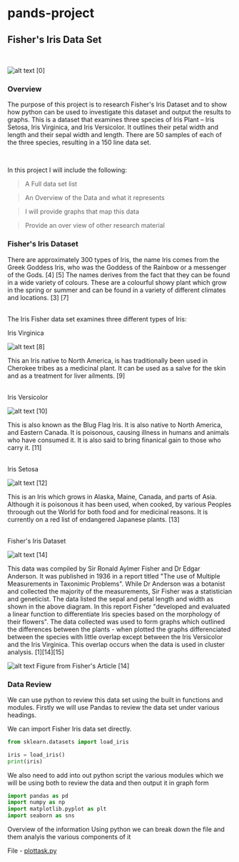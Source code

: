 # pands-project

## Fisher's Iris Data Set

<br/>

![alt text](https://github.com/VCurry20/pands-project/blob/main/johnMuirlaw.1.jpg)
[0]
<br/>

### Overview
The purpose of this project is to research Fisher's Iris Dataset and to show how python can be used to investigate this dataset and output the results to graphs.
This is a dataset that examines three species of Iris Plant – Iris Setosa, Iris Virginica, and Iris Versicolor. It outlines their petal width and length and their sepal width and length. There are 50 samples of each of the three species, resulting in a 150 line data set.

<br/>

In this project I will include the following:

> A Full data set list

> An Overview of the Data and what it represents

> I will provide graphs that map this data

> Provide an over view of other research material 


### Fisher's Iris Dataset 
There are approximately 300 types of Iris, the name Iris comes from the Greek Goddess Iris, who was the Goddess of the Rainbow or a messenger of the Gods.  [4] [5] The names derives from the fact that they can be found in a wide variety of colours. These are a colourful showy plant which grow in the spring or summer and can be found in a variety of different climates and locations. [3] [7]

<br/>
The Iris Fisher data set examines three different types of Iris:

Iris Virginica


![alt text](https://github.com/VCurry20/pands-project/blob/main/Irisvirginica.wildflowerorg.jpg)
[8]


This an Iris native to North America, is has traditionally been used in Cherokee tribes as a medicinal plant. It can be used as a salve for the skin and as a treatment for liver ailments. [9]

<br/>
Iris Versicolor


![alt text](https://github.com/VCurry20/pands-project/blob/main/irisversicolor.wildflowerorg.jpg)
[10]

This is also known as the Blug Flag Iris. It is also native to North America, and Eastern Canada. It is poisonous, causing illness in humans and animals who have consumed it. It is also said to bring finanical gain to those who carry it. [11]

<br/>
Iris Setosa


![alt text](https://github.com/VCurry20/pands-project/blob/main/Irissetosa.wildflowerorg.jpg)
[12]

This is an Iris which grows in Alaska, Maine, Canada, and parts of Asia. Although it is poisonous it has been used, when cooked, by various Peoples throough out the World for both food and for medicinal reasons. It is currently on a red list of endangered Japanese plants. [13] 


<br/>
Fisher's Iris Dataset

![alt text](https://github.com/VCurry20/pands-project/blob/main/towardsdatascience.jpg)
[14]

This data was compiled by Sir Ronald Aylmer Fisher and Dr Edgar Anderson. It was published in 1936 in a report titled "The use of Multiple Measurements in Taxonimic Problems". While Dr Anderson was a botanist and collected the majority of the measurements, Sir Fisher was a statistician and geneticist. The data listed the sepal and petal length and width as shown in the above diagram.
In this report Fisher "developed and evaluated a linear function to differentiate Iris species based on the morphology of their flowers". The data collected was used to form graphs which outlined the differences between the plants - when plotted the graphs differenciated between the species with little overlap except between the Iris Versicolor and the Iris Virginica. This overlap occurs when the data is used in cluster analysis.  [1][14][15]


![alt text](https://github.com/VCurry20/pands-project/blob/main/towardsdatascience2.jpg)
Figure from Fisher's Article [14]



### Data Review
We can use python to review this data set using the built in functions and modules. Firstly we will use Pandas to review the data set under various headings.

We can import Fisher Iris data set directly.

```python
from sklearn.datasets import load_iris

iris = load_iris()
print(iris)

```

We also need to add into out python script the various modules which we will be using both to review the data and then output it in graph form

```python 
import pandas as pd
import numpy as np
import matplotlib.pyplot as plt
import seaborn as sns

```


Overview of the information
Using python we can break down the file and them analyis the various components of it

File - [plottask.py](https://github.com/VCurry20/-pands-problem-sheet/blob/main/plotTask.png)



